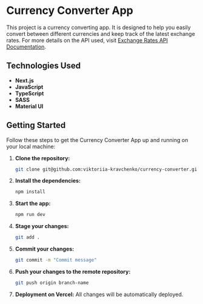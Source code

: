 # Currency Converter App

This project is a currency converting app. It is designed to help you easily convert between different currencies and keep track of the latest exchange rates. For more details on the API used, visit [Exchange Rates API Documentation](https://exchangeratesapi.io/documentation/).

## Technologies Used

- **Next.js**
- **JavaScript**
- **TypeScript**
- **SASS**
- **Material UI**

## Getting Started

Follow these steps to get the Currency Converter App up and running on your local machine:

1. **Clone the repository:**

   ```bash
   git clone git@github.com:viktoriia-kravchenko/currency-converter.git
   ```

2. **Install the dependencies:**

   ```bash
   npm install
   ```

3. **Start the app:**

   ```bash
   npm run dev
   ```

4. **Stage your changes:**

   ```bash
   git add .
   ```

5. **Commit your changes:**

   ```bash
   git commit -m "Commit message"
   ```

6. **Push your changes to the remote repository:**

   ```bash
   git push origin branch-name
   ```

7. **Deployment on Vercel:**
   All changes will be automatically deployed.

